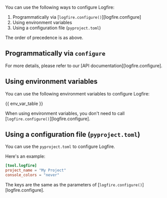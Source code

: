 You can use the following ways to configure Logfire:

1. Programmatically via [`logfire.configure()`][logfire.configure]
2. Using environment variables
3. Using a configuration file (`pyproject.toml`)

The order of precedence is as above.

## Programmatically via `configure`

For more details, please refer to our [API documentation][logfire.configure].

## Using environment variables

You can use the following environment variables to configure Logfire:

{{ env_var_table }}

When using environment variables, you don't need to call [`logfire.configure()`][logfire.configure].

## Using a configuration file (`pyproject.toml`)

You can use the `pyproject.toml` to configure Logfire.

Here's an example:

```toml
[tool.logfire]
project_name = "My Project"
console_colors = "never"
```

The keys are the same as the parameters of [`logfire.configure()`][logfire.configure].
